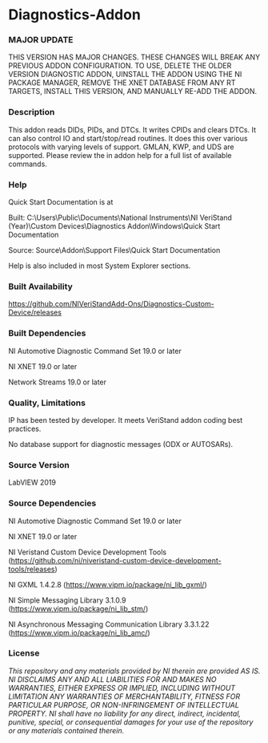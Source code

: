 Diagnostics-Addon
=========================

### MAJOR UPDATE ###

THIS VERSION HAS MAJOR CHANGES.  THESE CHANGES WILL BREAK ANY PREVIOUS ADDON CONFIGURATION. TO USE, DELETE THE OLDER VERSION DIAGNOSTIC ADDON, UINSTALL THE ADDON USING THE NI PACKAGE MANAGER, REMOVE THE XNET DATABASE FROM ANY RT TARGETS, INSTALL THIS VERSION, AND MANUALLY RE-ADD THE ADDON.

### Description ###

This addon reads DIDs, PIDs, and DTCs.  It writes CPIDs and clears DTCs.  It can also control IO and start/stop/read routines.  It does this over various protocols with varying levels of support.  GMLAN, KWP, and UDS are supported.  Please review the in addon help for a full list of available commands.

### Help ###

Quick Start Documentation is at

Built: C:\Users\Public\Documents\National Instruments\NI VeriStand (Year)\Custom Devices\Diagnostics Addon\Windows\Quick Start Documentation

Source: Source\Addon\Support Files\Quick Start Documentation

Help is also included in most System Explorer sections.

### Built Availability ###

https://github.com/NIVeriStandAdd-Ons/Diagnostics-Custom-Device/releases

### Built Dependencies ###

NI Automotive Diagnostic Command Set 19.0 or later

NI XNET 19.0 or later

Network Streams 19.0 or later

### Quality, Limitations ###

IP has been tested by developer. It meets VeriStand addon coding best practices.

No database support for diagnostic messages (ODX or AUTOSARs).

### Source Version ###

LabVIEW 2019

### Source Dependencies ###

NI Automotive Diagnostic Command Set 19.0 or later

NI XNET 19.0 or later

NI Veristand Custom Device Development Tools (https://github.com/ni/niveristand-custom-device-development-tools/releases)

NI GXML 1.4.2.8 (https://www.vipm.io/package/ni_lib_gxml/)

NI Simple Messaging Library 3.1.0.9 (https://www.vipm.io/package/ni_lib_stm/)

NI Asynchronous Messaging Communication Library 3.3.1.22 (https://www.vipm.io/package/ni_lib_amc/)

### License ###

*This repository and any materials provided by NI therein are provided AS IS. NI DISCLAIMS ANY AND ALL LIABILITIES FOR AND MAKES NO WARRANTIES, EITHER EXPRESS OR IMPLIED, INCLUDING WITHOUT LIMITATION ANY WARRANTIES OF MERCHANTABILITY, FITNESS FOR  PARTICULAR PURPOSE, OR NON-INFRINGEMENT OF INTELLECTUAL PROPERTY. NI shall have no liability for any direct, indirect, incidental, punitive, special, or consequential damages for your use of the repository or any materials contained therein.*
